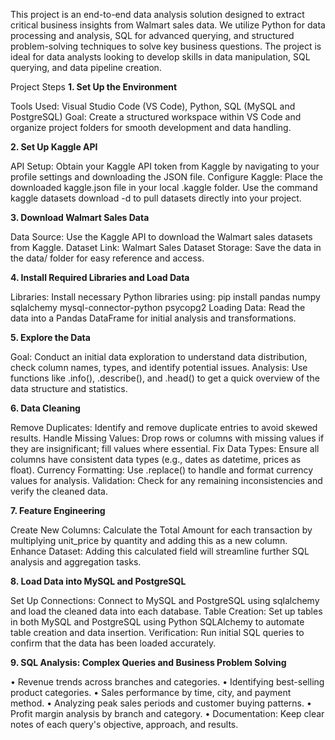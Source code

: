 This project is an end-to-end data analysis solution designed to extract critical business insights from Walmart sales data. We utilize Python for data processing and analysis, SQL for advanced querying, and structured problem-solving techniques to solve key business questions. The project is ideal for data analysts looking to develop skills in data manipulation, SQL querying, and data pipeline creation.




Project Steps
**1. Set Up the Environment**

  Tools Used: Visual Studio Code (VS Code), Python, SQL (MySQL and PostgreSQL)
  Goal: Create a structured workspace within VS Code and organize project folders for smooth development and data handling.

  
**2. Set Up Kaggle API**

  API Setup: Obtain your Kaggle API token from Kaggle by navigating to your profile settings and downloading the JSON file.
  Configure Kaggle:
  Place the downloaded kaggle.json file in your local .kaggle folder.
  Use the command kaggle datasets download -d <dataset-path> to pull datasets directly into your project.

  
**3. Download Walmart Sales Data**

  Data Source: Use the Kaggle API to download the Walmart sales datasets from Kaggle.
  Dataset Link: Walmart Sales Dataset
  Storage: Save the data in the data/ folder for easy reference and access.


  
**4. Install Required Libraries and Load Data**

  Libraries: Install necessary Python libraries using:
  pip install pandas numpy sqlalchemy mysql-connector-python psycopg2
  Loading Data: Read the data into a Pandas DataFrame for initial analysis and transformations.

  
**5. Explore the Data**

  Goal: Conduct an initial data exploration to understand data distribution, check column names, types, and identify potential issues.
  Analysis: Use functions like .info(), .describe(), and .head() to get a quick overview of the data structure and statistics.

  
**6. Data Cleaning**

  Remove Duplicates: Identify and remove duplicate entries to avoid skewed results.
  Handle Missing Values: Drop rows or columns with missing values if they are insignificant; fill values where essential.
  Fix Data Types: Ensure all columns have consistent data types (e.g., dates as datetime, prices as float).
  Currency Formatting: Use .replace() to handle and format currency values for analysis.
  Validation: Check for any remaining inconsistencies and verify the cleaned data.

  
**7. Feature Engineering**

  Create New Columns: Calculate the Total Amount for each transaction by multiplying unit_price by quantity and adding this as a new column.
  Enhance Dataset: Adding this calculated field will streamline further SQL analysis and aggregation tasks.

  
**8. Load Data into MySQL and PostgreSQL**

  Set Up Connections: Connect to MySQL and PostgreSQL using sqlalchemy and load the cleaned data into each database.
  Table Creation: Set up tables in both MySQL and PostgreSQL using Python SQLAlchemy to automate table creation and data insertion.
  Verification: Run initial SQL queries to confirm that the data has been loaded accurately.

  
**9. SQL Analysis: Complex Queries and Business Problem Solving**

  •	Revenue trends across branches and categories.
  •	Identifying best-selling product categories.
  •	Sales performance by time, city, and payment method.
  •	Analyzing peak sales periods and customer buying patterns.
  •	Profit margin analysis by branch and category.
  •	Documentation: Keep clear notes of each query's objective, approach, and results.

